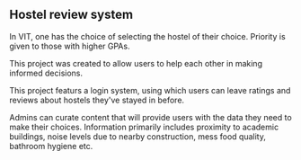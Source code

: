 ## Hostel review system

In VIT, one has the choice of selecting the hostel of their choice. Priority is given to those with higher GPAs.

This project was created to allow users to help each other in making informed decisions.

This project featurs a login system, using which users can leave ratings and reviews about hostels they've stayed in before.

Admins can curate content that will provide users with the data they need to make their choices. Information primarily includes proximity to academic buildings, noise levels due to nearby construction, mess food quality, bathroom hygiene etc.
